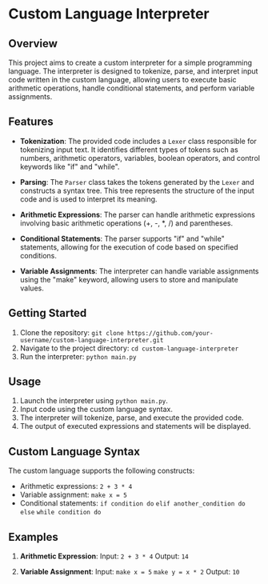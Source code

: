 # Custom Language Interpreter

## Overview

This project aims to create a custom interpreter for a simple programming language. The interpreter is designed to tokenize, parse, and interpret input code written in the custom language, allowing users to execute basic arithmetic operations, handle conditional statements, and perform variable assignments.

## Features

- **Tokenization**: The provided code includes a `Lexer` class responsible for tokenizing input text. It identifies different types of tokens such as numbers, arithmetic operators, variables, boolean operators, and control keywords like "if" and "while".

- **Parsing**: The `Parser` class takes the tokens generated by the `Lexer` and constructs a syntax tree. This tree represents the structure of the input code and is used to interpret its meaning.

- **Arithmetic Expressions**: The parser can handle arithmetic expressions involving basic arithmetic operations (+, -, *, /) and parentheses.

- **Conditional Statements**: The parser supports "if" and "while" statements, allowing for the execution of code based on specified conditions.

- **Variable Assignments**: The interpreter can handle variable assignments using the "make" keyword, allowing users to store and manipulate values.

## Getting Started

1. Clone the repository: `git clone https://github.com/your-username/custom-language-interpreter.git`
2. Navigate to the project directory: `cd custom-language-interpreter`
3. Run the interpreter: `python main.py`

## Usage

1. Launch the interpreter using `python main.py`.
2. Input code using the custom language syntax.
3. The interpreter will tokenize, parse, and execute the provided code.
4. The output of executed expressions and statements will be displayed.

## Custom Language Syntax

The custom language supports the following constructs:

- Arithmetic expressions: `2 + 3 * 4`
- Variable assignment: `make x = 5`
- Conditional statements: 
`if condition do`
`elif another_condition do`
`else`
`while condition do`

## Examples

1. **Arithmetic Expression**:
 Input: `2 + 3 * 4`
 Output: `14`

2. **Variable Assignment**:
 Input:
`make x = 5`
`make y = x * 2`
  Output:
   `10`
